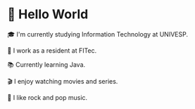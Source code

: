 <h1> 👋 Hello World </h1>

🎓 I'm currently studying Information Technology at UNIVESP.

💼 I work as a resident at FITec.

📚 Currently learning Java.

🎬 I enjoy watching movies and series.

🎸 I like rock and pop music.
